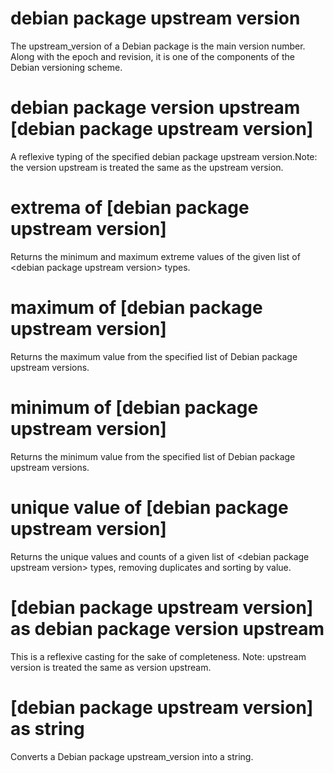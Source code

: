 # debian package upstream version

The upstream_version of a Debian package is the main version number. Along with the epoch and revision, it is one of the components of the Debian versioning scheme.

# debian package version upstream [debian package upstream version]

A reflexive typing of the specified debian package upstream version.Note: the version upstream is treated the same as the upstream version.

# extrema of [debian package upstream version]

Returns the minimum and maximum extreme values of the given list of &lt;debian package upstream version&gt; types.

# maximum of [debian package upstream version]

Returns the maximum value from the specified list of Debian package upstream versions.

# minimum of [debian package upstream version]

Returns the minimum value from the specified list of Debian package upstream versions.

# unique value of [debian package upstream version]

Returns the unique values and counts of a given list of &lt;debian package upstream version&gt; types, removing duplicates and sorting by value.

# [debian package upstream version] as debian package version upstream

This is a reflexive casting for the sake of completeness. Note: upstream version is treated the same as version upstream.

# [debian package upstream version] as string

Converts a Debian package upstream_version into a string.
